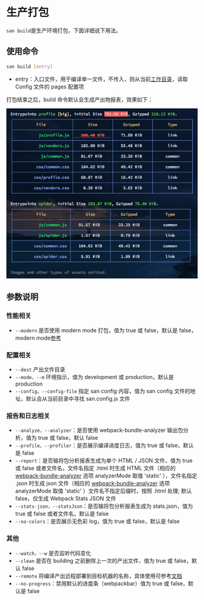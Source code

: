 # 生产打包

`san build`是生产环境打包，下面详细说下用法。

## 使用命令

```bash
san build [entry]
```

-   entry：入口文件，用于编译单一文件，不传入，则从当前[工作目录](https://zh.wikipedia.org/wiki/%E5%B7%A5%E4%BD%9C%E7%9B%AE%E9%8C%84)，读取 Config 文件的 pages 配置项

打包结束之后，build 命令默认会生成产出物报表，效果如下：

![](./assets/format-stats.png)

## 参数说明

### 性能相关

-   `--modern` 是否使用 modern mode 打包，值为 true 或 false，默认是 false，modern mode[参考](/modern-mode.md)

### 配置相关

-   `--dest` 产出文件目录
-   `--mode，--m` 环境指示，值为 development 或 production，默认是 production
-   `--config，--config-file` 指定 san config 内容，值为 san config 文件的地址，默认会从当前目录中寻找 san.config.js 文件

### 报告和日志相关

-   `--analyze，--analyzer`：是否使用 webpack-bundle-analyzer 输出包分析，值为 true 或 false，默认 false
-   `--profile，--profiler`：是否展示编译进度日志，值为 true 或 false，默认是 false
-   `--report`：是否输将包分析报表生成为单个 HTML / JSON 文件，值为 true 或 false 或者文件名，文件名指定 .html 时生成 HTML 文件（相应的 [webpack-bundle-analyzer](https://www.npmjs.com/package/webpack-bundle-analyzer) 选项 analyzerMode 取值 'static' ），文件名指定 .json 时生成 json 文件（相应的 [webpack-bundle-analyzer](https://www.npmjs.com/package/webpack-bundle-analyzer) 选项 analyzerMode 取值 'static' ）文件名不指定后缀时，按照 .html 处理; 默认 false，仅生成 Webpack Stats JSON 文件
-   `--stats-json，--statsJson`：是否输将包分析报表生成为 stats.json，值为 true 或 false 或者文件名，默认是 false
-   `--no-colors`：是否展示无色彩 log，值为 true 或 false，默认是 false

### 其他

-   `--watch，--w` 是否监听代码变化
-   `--clean` 是否在 building 之前删除上一次的产出文件，值为 true 或 false，默认 false
-   `--remote` 将编译产出远程部署到目标机器的名称，具体使用可参考[文档](/deployment.md)
-   `--no-progress`：禁用默认的进度条（webpackbar）值为 true 或 false，默认是 false
